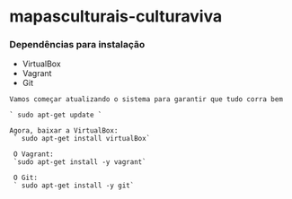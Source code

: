 # mapasculturais-culturaviva
### Dependências para instalação

- VirtualBox
- Vagrant
- Git

```
Vamos começar atualizando o sistema para garantir que tudo corra bem

` sudo apt-get update `

Agora, baixar a VirtualBox:
 ` sudo apt-get install virtualBox`

 O Vagrant:
 `sudo apt-get install -y vagrant`

 O Git:
 ` sudo apt-get install -y git`
```
